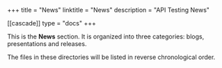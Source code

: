 +++
title = "News"
linktitle = "News"
description = "API Testing News"

[[cascade]]
type = "docs"
+++

This is the **News** section. It is organized into three categories: blogs, presentations and releases.

The files in these directories will be listed in reverse chronological order.
